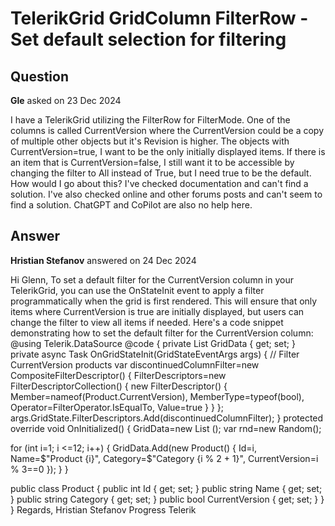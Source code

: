 # TelerikGrid GridColumn FilterRow - Set default selection for filtering

## Question

**Gle** asked on 23 Dec 2024

I have a TelerikGrid utilizing the FilterRow for FilterMode. One of the columns is called CurrentVersion where the CurrentVersion could be a copy of multiple other objects but it's Revision is higher. The objects with CurrentVersion=true, I want to be the only initially displayed items. If there is an item that is CurrentVersion=false, I still want it to be accessible by changing the filter to All instead of True, but I need true to be the default. How would I go about this? I've checked documentation and can't find a solution. I've also checked online and other forums posts and can't seem to find a solution. ChatGPT and CoPilot are also no help here. <TelerikGrid Data=@TestItemsList FilterMode="GridFilterMode.FilterRow" Sortable="true" EditMode="GridEditMode.Inline" Height="2000px"> <GridColumn Field="@nameof(TestModel.CurrentVersion)" Title="Current Version" Editable="true" Filterable="true"> </TelerikGrid>

## Answer

**Hristian Stefanov** answered on 24 Dec 2024

Hi Glenn, To set a default filter for the CurrentVersion column in your TelerikGrid, you can use the OnStateInit event to apply a filter programmatically when the grid is first rendered. This will ensure that only items where CurrentVersion is true are initially displayed, but users can change the filter to view all items if needed. Here's a code snippet demonstrating how to set the default filter for the CurrentVersion column: @using Telerik.DataSource <TelerikGrid Data="@GridData" Pageable="true" PageSize="5" Sortable="true" FilterMode="@GridFilterMode.FilterRow" OnStateInit="@( (GridStateEventArgs<Product> args)=> OnGridStateInit(args) )"> <GridColumns> <GridColumn Field="@nameof(Product.Name)" /> <GridColumn Field="@nameof(Product.Category)" /> <GridColumn Field="@nameof(Product.CurrentVersion)" Title="Current Version" /> </GridColumns> </TelerikGrid> @code {
private List <Product> GridData { get; set; } private async Task OnGridStateInit(GridStateEventArgs <Product> args)
{
// Filter CurrentVersion products
var discontinuedColumnFilter=new CompositeFilterDescriptor()
{
FilterDescriptors=new FilterDescriptorCollection() {
new FilterDescriptor()
{
Member=nameof(Product.CurrentVersion),
MemberType=typeof(bool),
Operator=FilterOperator.IsEqualTo,
Value=true
}
}
};
args.GridState.FilterDescriptors.Add(discontinuedColumnFilter);
} protected override void OnInitialized()
{
GridData=new List <Product> ();
var rnd=new Random();

for (int i=1; i <=12; i++)
{
GridData.Add(new Product()
{
Id=i,
Name=$"Product {i}",
Category=$"Category {i % 2 + 1}",
CurrentVersion=i % 3==0
});
}
}

public class Product
{
public int Id { get; set; }
public string Name { get; set; }
public string Category { get; set; }
public bool CurrentVersion { get; set; }
}
} Regards, Hristian Stefanov Progress Telerik
